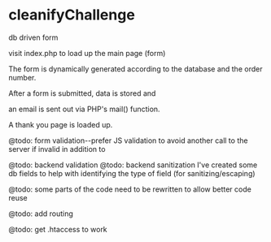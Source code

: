 # cleanifyChallenge 
db driven form

visit index.php to load up the main page (form)

The form is dynamically generated according to the database and the order number.

After a form is submitted, data is stored and 

an email is sent out via PHP's mail() function.

A thank you page is loaded up.

@todo: form validation--prefer JS validation to avoid another call to the server if invalid in addition to 

@todo: backend validation
@todo: backend sanitization
I've created some db fields to help with identifying the type of field (for sanitizing/escaping)

@todo: some parts of the code need to be rewritten to allow better code reuse

@todo: add routing

@todo: get .htaccess to work
